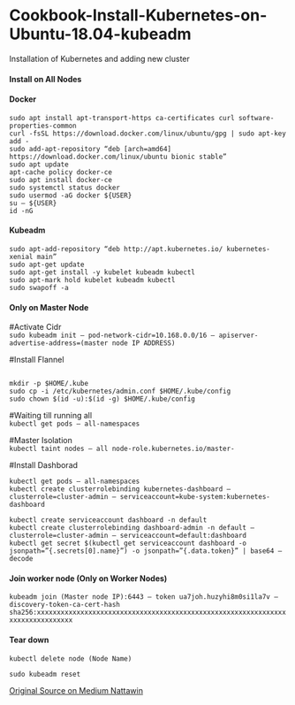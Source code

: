 # Cookbook-Install-Kubernetes-on-Ubuntu-18.04-kubeadm
Installation of Kubernetes and adding new cluster

#### Install on All Nodes ####

#### Docker ####
```sudo apt update
sudo apt install apt-transport-https ca-certificates curl software-properties-common
curl -fsSL https://download.docker.com/linux/ubuntu/gpg | sudo apt-key add -
sudo add-apt-repository “deb [arch=amd64] https://download.docker.com/linux/ubuntu bionic stable”
sudo apt update
apt-cache policy docker-ce
sudo apt install docker-ce
sudo systemctl status docker
sudo usermod -aG docker ${USER}
su — ${USER}
id -nG
```
#### Kubeadm ####
```curl -s https://packages.cloud.google.com/apt/doc/apt-key.gpg | sudo apt-key add  
sudo apt-add-repository “deb http://apt.kubernetes.io/ kubernetes-xenial main”  
sudo apt-get update  
sudo apt-get install -y kubelet kubeadm kubectl  
sudo apt-mark hold kubelet kubeadm kubectl  
sudo swapoff -a  
```
#### Only on Master Node ####

#Activate Cidr  
`sudo kubeadm init — pod-network-cidr=10.168.0.0/16 — apiserver-advertise-address=(master node IP ADDRESS)`
  
#Install Flannel  
```sudo kubectl apply -f https://raw.githubusercontent.com/coreos/flannel/master/Documentation/kube-flannel.yml

mkdir -p $HOME/.kube
sudo cp -i /etc/kubernetes/admin.conf $HOME/.kube/config
sudo chown $(id -u):$(id -g) $HOME/.kube/config
```
#Waiting till running all  
`kubectl get pods — all-namespaces`  

#Master Isolation  
`kubectl taint nodes — all node-role.kubernetes.io/master-`  

#Install Dashborad  
```kubectl apply -f https://raw.githubusercontent.com/kubernetes/dashboard/master/src/deploy/recommended/kubernetes-dashboard.yaml  
kubectl get pods — all-namespaces  
kubectl create clusterrolebinding kubernetes-dashboard — clusterrole=cluster-admin — serviceaccount=kube-system:kubernetes-dashboard  

kubectl create serviceaccount dashboard -n default  
kubectl create clusterrolebinding dashboard-admin -n default — clusterrole=cluster-admin — serviceaccount=default:dashboard  
kubectl get secret $(kubectl get serviceaccount dashboard -o jsonpath=”{.secrets[0].name}”) -o jsonpath=”{.data.token}” | base64 — decode  
```

#### Join worker node (Only on Worker Nodes) ####
`kubeadm join (Master node IP):6443 — token ua7joh.huzyhi8m0si1la7v — discovery-token-ca-cert-hash sha256:xxxxxxxxxxxxxxxxxxxxxxxxxxxxxxxxxxxxxxxxxxxxxxxxxxxxxxxxxxxxxxxxxxxxxxxxxxxxxxx  
`  

#### Tear down ####
```kubectl drain (Node Name) — delete-local-data — forcee — ignore-daemonsets  
kubectl delete node (Node Name)  

sudo kubeadm reset  
```  

[Original Source on Medium Nattawin](https://medium.com/@iambeboy/install-kubernetes-on-ubuntu-18-04-with-kubeadm-bf0f6b7ff3d4)
